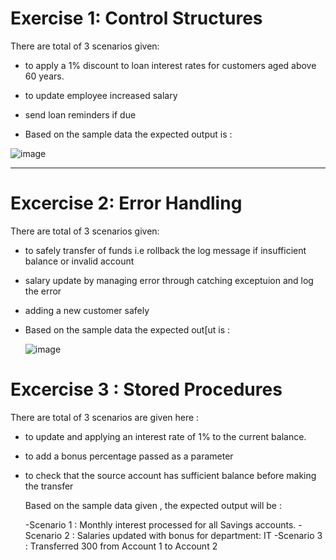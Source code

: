 # Exercise 1: Control Structures
There are total of 3 scenarios given:
- to  apply a 1% discount to loan interest rates for customers aged above 60 years.
- to update employee increased salary
- send loan reminders if due 

- Based on the sample data the  expected output is :

![image](https://github.com/user-attachments/assets/dfeafb8c-1682-429f-8f64-329293aa2982)



---


# Excercise 2: Error Handling

There are total of 3 scenarios given:
- to safely transfer of funds  i.e rollback the log message if insufficient balance or invalid account
- salary update by managing error through catching exceptuion and log the error
- adding a new customer safely
  
  
- Based on the sample data the expected out[ut is :

     ![image](https://github.com/user-attachments/assets/062f5f48-e122-4350-9cfd-0a23a1049f63)



# Excercise 3 : Stored Procedures

There are total of 3 scenarios are given here :
- to update and  applying an interest rate of 1% to the current balance.
- to add a bonus percentage passed as a parameter
- to check that the source account has sufficient balance before making the transfer


   Based on the sample data given , the expected output will be :
  
  -Scenario 1 : Monthly interest processed for all Savings accounts.
  -Scenario 2 : Salaries updated with bonus for department: IT
  -Scenario 3 : Transferred 300 from Account 1 to Account 2
